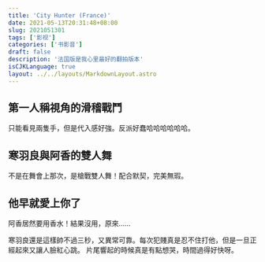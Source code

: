 ```yaml
---
title: 'City Hunter (France)'
date: 2021-05-13T20:31:48+08:00
slug: 2021051301
tags: ['影视']
categories: ['书影音']
draft: false
description: '法国版是我心里最好的翻拍版本'
isCJKLanguage: true
layout: ../../layouts/MarkdownLayout.astro
---
```

## 第一人稱視角的滑稽戰鬥

只能看見兩隻手，但是代入感好強。反派好蠢哈哈哈哈哈哈。

## 寒羽良與阿香的雙人舞

不是在舞會上那次，是槍戰雙人舞！配合默契，完美無瑕。

## 他早就愛上你了

阿香居然要用香水！結果沒用，原來……

寒羽良還是這樣帥不過三秒，又異常可靠。每次犯賤真是忍不住打他，但是一旦正經起來又讓人臉紅心跳。
片尾響起的時候真是有點想哭，時間過得好快呀。
